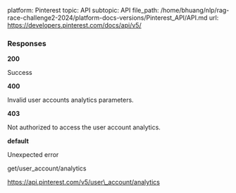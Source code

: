platform: Pinterest
topic: API
subtopic: API
file_path: /home/bhuang/nlp/rag-race-challenge2-2024/platform-docs-versions/Pinterest_API/API.md
url: https://developers.pinterest.com/docs/api/v5/

### Responses

**200**

Success

**400**

Invalid user accounts analytics parameters.

**403**

Not authorized to access the user account analytics.

**default**

Unexpected error

get/user\_account/analytics

https://api.pinterest.com/v5/user\_account/analytics
